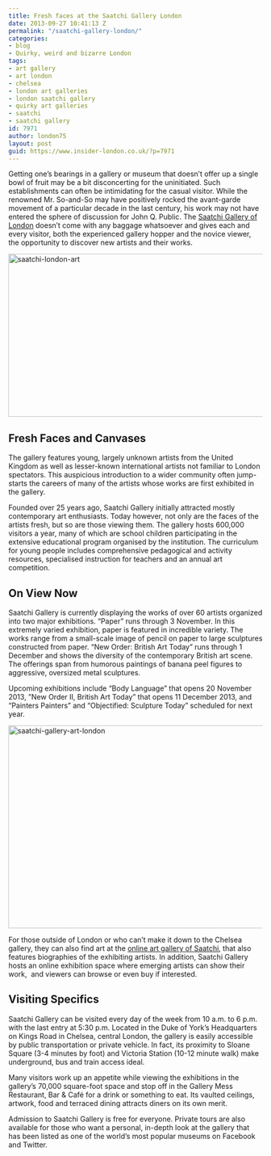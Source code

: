 ```yaml
---
title: Fresh faces at the Saatchi Gallery London
date: 2013-09-27 10:41:13 Z
permalink: "/saatchi-gallery-london/"
categories:
- blog
- Quirky, weird and bizarre London
tags:
- art gallery
- art london
- chelsea
- london art galleries
- london saatchi gallery
- quirky art galleries
- saatchi
- saatchi gallery
id: 7971
author: london75
layout: post
guid: https://www.insider-london.co.uk/?p=7971
---
```


Getting one’s bearings in a gallery or museum that doesn’t offer up a single bowl of fruit may be a bit disconcerting for the uninitiated. Such establishments can often be intimidating for the casual visitor. While the renowned Mr. So-and-So may have positively rocked the avant-garde movement of a particular decade in the last century, his work may not have entered the sphere of discussion for John Q. Public. The <a href="http://www.saatchigallery.com/" target="_blank">Saatchi Gallery of London</a> doesn’t come with any baggage whatsoever and gives each and every visitor, both the experienced gallery hopper and the novice viewer, the opportunity to discover new artists and their works.

<a href="/saatchi-gallery-london/saatchi-1/" rel="attachment wp-att-7975"><img class="alignleft size-full wp-image-7975" title="Saatchi 1" alt="saatchi-london-art" src="/wp-content/uploads/2013/09/Saatchi-1.jpg" width="569" height="323" /></a>

## 

## Fresh Faces and Canvases

The gallery features young, largely unknown artists from the United Kingdom as well as lesser-known international artists not familiar to London spectators. This auspicious introduction to a wider community often jump-starts the careers of many of the artists whose works are first exhibited in the gallery.

Founded over 25 years ago, Saatchi Gallery initially attracted mostly contemporary art enthusiasts. Today however, not only are the faces of the artists fresh, but so are those viewing them. The gallery hosts 600,000 visitors a year, many of which are school children participating in the extensive educational program organised by the institution. The curriculum for young people includes comprehensive pedagogical and activity resources, specialised instruction for teachers and an annual art competition.

## On View Now

Saatchi Gallery is currently displaying the works of over 60 artists organized into two major exhibitions. “Paper” runs through 3 November. In this extremely varied exhibition, paper is featured in incredible variety. The works range from a small-scale image of pencil on paper to large sculptures constructed from paper. “New Order: British Art Today” runs through 1 December and shows the diversity of the contemporary British art scene. The offerings span from humorous paintings of banana peel figures to aggressive, oversized metal sculptures.

Upcoming exhibitions include “Body Language” that opens 20 November 2013, ”New Order II, British Art Today” that opens 11 December 2013, and “Painters Painters” and “Objectified: Sculpture Today” scheduled for next year.

<a href="/saatchi-gallery-london/saatchi-2-2/" rel="attachment wp-att-7977"><img class="alignleft size-full wp-image-7977" title="Saatchi 2" alt="saatchi-gallery-art-london" src="/wp-content/uploads/2013/09/Saatchi-21.jpg" width="569" height="402" /></a>

For those outside of London or who can’t make it down to the Chelsea gallery, they can also find art at the [online art gallery of Saatchi](http://www.saatchionline.com/ "at the online art gallery of Saatchi"), that also features biographies of the exhibiting artists. In addition, Saatchi Gallery hosts an online exhibition space where emerging artists can show their work,  and viewers can browse or even buy if interested.

## Visiting Specifics

Saatchi Gallery can be visited every day of the week from 10 a.m. to 6 p.m. with the last entry at 5:30 p.m. Located in the Duke of York’s Headquarters on Kings Road in Chelsea, central London, the gallery is easily accessible by public transportation or private vehicle. In fact, its proximity to Sloane Square (3-4 minutes by foot) and Victoria Station (10-12 minute walk) make underground, bus and train access ideal.

Many visitors work up an appetite while viewing the exhibitions in the gallery’s 70,000 square-foot space and stop off in the Gallery Mess Restaurant, Bar & Café for a drink or something to eat. Its vaulted ceilings, artwork, food and terraced dining attracts diners on its own merit.

Admission to Saatchi Gallery is free for everyone. Private tours are also available for those who want a personal, in-depth look at the gallery that has been listed as one of the world’s most popular museums on Facebook and Twitter.